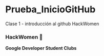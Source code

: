 # Prueba_InicioGitHub
Clase 1 - introducción al github HackWomen

### HackWomen 🤩

**Google Developer Student Clubs**
